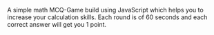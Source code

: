 A simple math MCQ-Game build using JavaScript which helps you to increase your calculation skills. Each round is of 60 seconds and each correct answer will get you 1 point.
